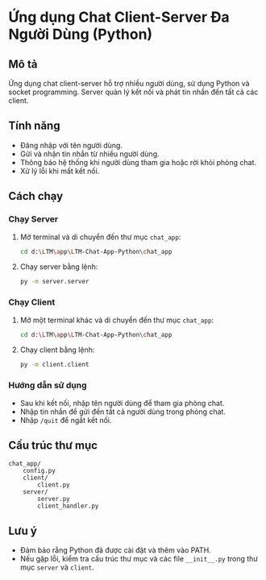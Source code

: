 # Ứng dụng Chat Client-Server Đa Người Dùng (Python)

## Mô tả
Ứng dụng chat client-server hỗ trợ nhiều người dùng, sử dụng Python và socket programming. Server quản lý kết nối và phát tin nhắn đến tất cả các client.

## Tính năng
- Đăng nhập với tên người dùng.
- Gửi và nhận tin nhắn từ nhiều người dùng.
- Thông báo hệ thống khi người dùng tham gia hoặc rời khỏi phòng chat.
- Xử lý lỗi khi mất kết nối.

## Cách chạy
### Chạy Server
1. Mở terminal và di chuyển đến thư mục `chat_app`:
   ```bash
   cd d:\LTM\app\LTM-Chat-App-Python\chat_app
   ```
2. Chạy server bằng lệnh:
   ```bash
   py -m server.server
   ```

### Chạy Client

1. Mở một terminal khác và di chuyển đến thư mục `chat_app`:
   ```bash
   cd d:\LTM\app\LTM-Chat-App-Python\chat_app
   ```
2. Chạy client bằng lệnh:
   ```bash
   py -m client.client
   ```

### Hướng dẫn sử dụng
- Sau khi kết nối, nhập tên người dùng để tham gia phòng chat.
- Nhập tin nhắn để gửi đến tất cả người dùng trong phòng chat.
- Nhập `/quit` để ngắt kết nối.

## Cấu trúc thư mục
```
chat_app/
    config.py
    client/
        client.py
    server/
        server.py
        client_handler.py
```

## Lưu ý
- Đảm bảo rằng Python đã được cài đặt và thêm vào PATH.
- Nếu gặp lỗi, kiểm tra cấu trúc thư mục và các file `__init__.py` trong thư mục `server` và `client`.

